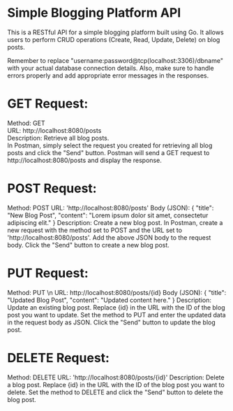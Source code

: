 # Simple Blogging Platform API
This is a RESTful API for a simple blogging platform built using Go. It allows users to perform CRUD operations (Create, Read, Update, Delete) on blog posts.  <br />

Remember to replace "username:password@tcp(localhost:3306)/dbname" with your actual database connection details. Also, make sure to handle errors properly and add appropriate error messages in the responses.  <br />

# GET Request:
Method: GET  <br />
URL: http://localhost:8080/posts  <br />
Description: Retrieve all blog posts.  <br />
In Postman, simply select the request you created for retrieving all blog posts and click the "Send" button. Postman will send a GET request to http://localhost:8080/posts and display the response.  <br />

# POST Request:
Method: POST
URL: 'http://localhost:8080/posts'
Body (JSON):
  {
    "title": "New Blog Post",
    "content": "Lorem ipsum dolor sit amet, consectetur adipiscing elit."
  }
Description: Create a new blog post.
In Postman, create a new request with the method set to POST and the URL set to 'http://localhost:8080/posts'. Add the above JSON body to the request body. Click the "Send" button to create a new blog post.

# PUT Request:
Method: PUT \n
URL: http://localhost:8080/posts/{id}
Body (JSON):
  {
    "title": "Updated Blog Post",
    "content": "Updated content here."
  }
Description: Update an existing blog post.
Replace {id} in the URL with the ID of the blog post you want to update. Set the method to PUT and enter the updated data in the request body as JSON. Click the "Send" button to update the blog post.

# DELETE Request:
Method: DELETE
URL: 'http://localhost:8080/posts/{id}'
Description: Delete a blog post.
Replace {id} in the URL with the ID of the blog post you want to delete. Set the method to DELETE and click the "Send" button to delete the blog post.
